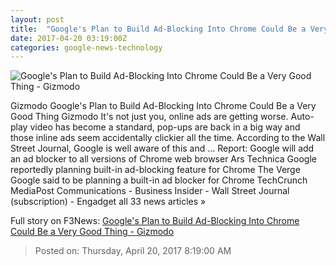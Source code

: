 ```yaml
---
layout: post
title:  "Google's Plan to Build Ad-Blocking Into Chrome Could Be a Very Good Thing - Gizmodo"
date: 2017-04-20 03:19:00Z
categories: google-news-technology
---
```


![Google's Plan to Build Ad-Blocking Into Chrome Could Be a Very Good Thing - Gizmodo](https://i.kinja-img.com/gawker-media/image/upload/s--ZR5mdAut--/c_fill,fl_progressive,g_center,h_450,q_80,w_800/tfztbr4ppwo2w8lmyuuv.jpg)

Gizmodo Google's Plan to Build Ad-Blocking Into Chrome Could Be a Very Good Thing Gizmodo It's not just you, online ads are getting worse. Auto-play video has become a standard, pop-ups are back in a big way and those inline ads seem accidentally clickier all the time. According to the Wall Street Journal, Google is well aware of this and ... Report: Google will add an ad blocker to all versions of Chrome web browser Ars Technica Google reportedly planning built-in ad-blocking feature for Chrome The Verge Google said to be planning a built-in ad blocker for Chrome TechCrunch MediaPost Communications - Business Insider - Wall Street Journal (subscription) - Engadget all 33 news articles »


Full story on F3News: [Google's Plan to Build Ad-Blocking Into Chrome Could Be a Very Good Thing - Gizmodo](http://www.f3nws.com/n/fzz24H)

> Posted on: Thursday, April 20, 2017 8:19:00 AM
